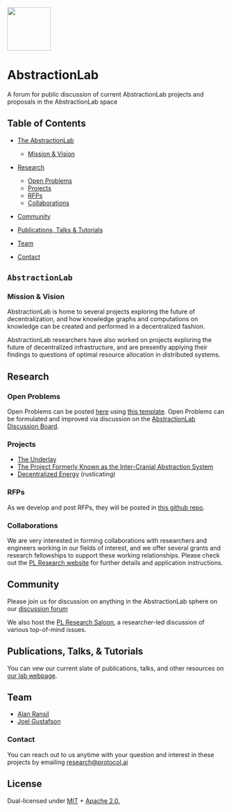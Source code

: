 <img src="https://user-images.githubusercontent.com/25029171/117414784-d229de80-af17-11eb-9b3c-0fd779e6a514.png" width="100">


# AbstractionLab
A forum for public discussion of current AbstractionLab projects and proposals in the AbstractionLab space

## Table of Contents
- [The AbstractionLab](#abstractionlab)
  - [Mission & Vision](#mission--vision)
  
- [Research](#research)
  - [Open Problems](#research)
  - [Projects](#research)
  - [RFPs](#rfps)
  - [Collaborations](#collaborations)
- [Community](#community)
- [Publications, Talks & Tutorials](#publications-talks--tutorials)
- [Team](#team)
- [Contact](#contact)

## `AbstractionLab`

### Mission & Vision

AbstractionLab is home to several projects exploring the future of decentralization, and how knowledge graphs and computations on knowledge can be created and performed in a decentralized fashion. 

AbstractionLab researchers have also worked on projects exploring the future of decentralized infrastructure, and are presently applying their findings to questions of optimal resource allocation in distributed systems.

## Research

### Open Problems

Open Problems can be posted [here](https://github.com/protocol/AbstractionLab/issues) using [this template](https://github.com/protocol/AbstractionLab/issues/new?assignees=&labels=open+problem+statement&template=open_problem_template.md&title=). Open Problems can be formulated and improved via discussion on the [AbstractionLab Discussion Board](https://github.com/protocol/AbstractionLab/discussions).

### Projects 

- [The Underlay](https://research.protocol.ai/talks/the-underlay-a-distributed-public-knowledge-graph/)
- [The Project Formerly Known as the Inter-Cranial Abstraction System](https://research.protocol.ai/talks/the-inter-cranial-abstraction-system-icas/)
- [Decentralized Energy](https://research.protocol.ai/talks/decentralized-energy-grid-a-protocol-labs-independent-research-project/) (rusticating)

### RFPs
  
 As we develop and post RFPs, they will be posted in [this github repo](https://github.com/protocol/research-grants).
  
### Collaborations
  
We are very interested in forming collaborations with researchers and engineers working in our fields of interest, and we offer several grants and research fellowships to support these working relationships. Please check out the [PL Research website](https://research.protocol.ai/outreach/) for further details and application instructions.

## Community

Please join us for discussion on anything in the AbstractionLab sphere on our [discussion forum](https://github.com/protocol/AbstractionLab/discussions/)

We also host the [PL Research Saloon](https://github.com/protocol/AbstractionLab/discussions/1), a researcher-led discussion of various top-of-mind issues. 
  
## Publications, Talks, & Tutorials

You can vew our current slate of publications, talks, and other resources on [our lab webpage](https://research.protocol.ai/groups/abstractionlab/).

## Team

-   [Alan Ransil](https://research.protocol.ai/authors/alan-ransil)
-   [Joel Gustafson](https://research.protocol.ai/authors/joel-gustafson) 

### Contact

You can reach out to us anytime with your question and interest in these projects by emailing [research@protocol.ai](mailto:research@protocol.ai)

## License
Dual-licensed under [MIT](https://github.com/protocol/CryptoNetLab/blob/main/LICENSE-MIT.md) + [Apache 2.0.](https://github.com/protocol/AbstractionLab/blob/main/LICENSE-APACHE.md)
